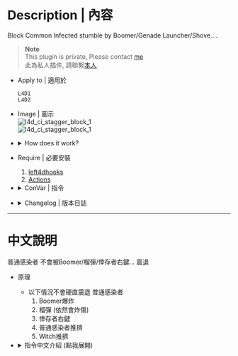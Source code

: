 # Description | 內容
Block Common Infected stumble by Boomer/Genade Launcher/Shove....

> __Note__ <br/>
This plugin is private, Please contact [me](https://github.com/fbef0102/Game-Private_Plugin#私人插件列表-private-plugins-list)<br/>
此為私人插件, 請聯繫[本人](https://github.com/fbef0102/Game-Private_Plugin#私人插件列表-private-plugins-list)

* Apply to | 適用於
	```
	L4D1
	L4D2
	```

* Image | 圖示
	<br/>![l4d_ci_stagger_block_1](image/l4d_ci_stagger_block_1.gif)
	<br/>![l4d_ci_stagger_block_1](image/l4d_ci_stagger_block_2.gif)

* <details><summary>How does it work?</summary>

	* Block Common Infected stagger by
		* Boomer explosion
		* Grenade Launcher
		* Survivor shove
		* Common pushes each other
		* Witch pushes each other
</details>

* Require | 必要安裝
	1. [left4dhooks](https://forums.alliedmods.net/showthread.php?t=321696)
	2. [Actions](https://forums.alliedmods.net/showthread.php?t=336374)

* <details><summary>ConVar | 指令</summary>

	* cfg/sourcemod/l4d_ci_stagger_block.cfg
		```php
		// 0=Plugin off, 1=Plugin on.
		l4d_ci_stagger_block_enable "1"

		// Prevent Common Infected stagger by 1=Boomer, 2=Witch, 4=Common, 8=Grenade Launcher, 16=Survivor Shove (31=All, 0=Off)
		l4d_ci_stagger_block_flag "15"
		```
</details>

* <details><summary>Changelog | 版本日誌</summary>

	* v1.0 (2024-5-15)
		* Initial Release
</details>

- - - -
# 中文說明
普通感染者 不會被Boomer/榴彈/倖存者右鍵... 震退

* 原理
	* 以下情況不會硬直震退 普通感染者
		1. Boomer爆炸
		2. 榴彈 (依然會炸傷)
		3. 倖存者右鍵
		4. 普通感染者推擠
		5. Witch推擠

* <details><summary>指令中文介紹 (點我展開)</summary>

	* cfg/sourcemod/l4d_ci_stagger_block.cfg
		```php
		// 0=關閉插件, 1=啟動插件
		l4d_ci_stagger_block_enable "1"

		// 普通感染者 不會被以下情況硬質震退 1=Boomer爆炸, 2=Witch推擠, 4=普通感染者推擠, 8=榴彈, 16=倖存者右鍵. 數字相加 (0=關閉, 31=全部)
		l4d_ci_stagger_block_flag "15"
		```
</details>